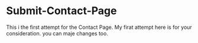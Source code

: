 # Submit-Contact-Page
This i the first attempt for the Contact Page.
My firat attempt here is for your consideration. you can maje changes too.
